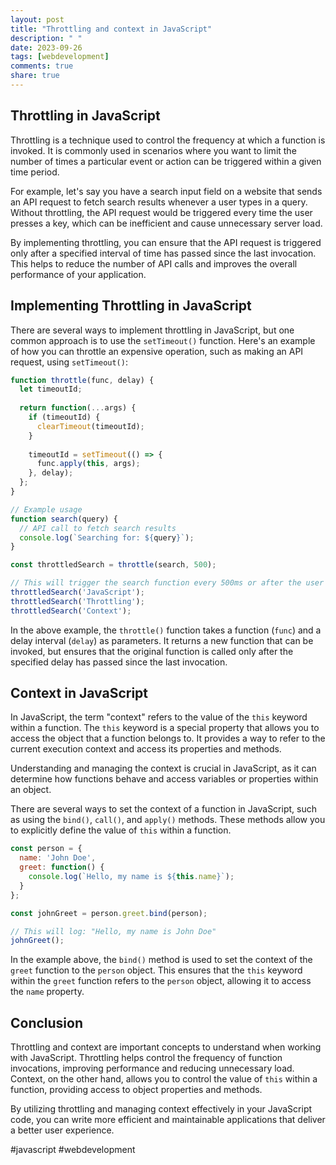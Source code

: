 ```yaml
---
layout: post
title: "Throttling and context in JavaScript"
description: " "
date: 2023-09-26
tags: [webdevelopment]
comments: true
share: true
---
```


## Throttling in JavaScript 

Throttling is a technique used to control the frequency at which a function is invoked. It is commonly used in scenarios where you want to limit the number of times a particular event or action can be triggered within a given time period.

For example, let's say you have a search input field on a website that sends an API request to fetch search results whenever a user types in a query. Without throttling, the API request would be triggered every time the user presses a key, which can be inefficient and cause unnecessary server load.

By implementing throttling, you can ensure that the API request is triggered only after a specified interval of time has passed since the last invocation. This helps to reduce the number of API calls and improves the overall performance of your application.

## Implementing Throttling in JavaScript

There are several ways to implement throttling in JavaScript, but one common approach is to use the `setTimeout()` function. Here's an example of how you can throttle an expensive operation, such as making an API request, using `setTimeout()`:

```javascript
function throttle(func, delay) {
  let timeoutId;
  
  return function(...args) {
    if (timeoutId) {
      clearTimeout(timeoutId);
    }
    
    timeoutId = setTimeout(() => {
      func.apply(this, args);
    }, delay);
  };
}

// Example usage
function search(query) {
  // API call to fetch search results
  console.log(`Searching for: ${query}`);
}

const throttledSearch = throttle(search, 500);

// This will trigger the search function every 500ms or after the user stops typing
throttledSearch('JavaScript');
throttledSearch('Throttling');
throttledSearch('Context');
```

In the above example, the `throttle()` function takes a function (`func`) and a delay interval (`delay`) as parameters. It returns a new function that can be invoked, but ensures that the original function is called only after the specified delay has passed since the last invocation.

## Context in JavaScript

In JavaScript, the term "context" refers to the value of the `this` keyword within a function. The `this` keyword is a special property that allows you to access the object that a function belongs to. It provides a way to refer to the current execution context and access its properties and methods.

Understanding and managing the context is crucial in JavaScript, as it can determine how functions behave and access variables or properties within an object.

There are several ways to set the context of a function in JavaScript, such as using the `bind()`, `call()`, and `apply()` methods. These methods allow you to explicitly define the value of `this` within a function.

```javascript
const person = {
  name: 'John Doe',
  greet: function() {
    console.log(`Hello, my name is ${this.name}`);
  }
};

const johnGreet = person.greet.bind(person);

// This will log: "Hello, my name is John Doe"
johnGreet();
```

In the example above, the `bind()` method is used to set the context of the `greet` function to the `person` object. This ensures that the `this` keyword within the `greet` function refers to the `person` object, allowing it to access the `name` property.

## Conclusion

Throttling and context are important concepts to understand when working with JavaScript. Throttling helps control the frequency of function invocations, improving performance and reducing unnecessary load. Context, on the other hand, allows you to control the value of `this` within a function, providing access to object properties and methods.

By utilizing throttling and managing context effectively in your JavaScript code, you can write more efficient and maintainable applications that deliver a better user experience.

#javascript #webdevelopment
